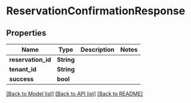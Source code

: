 # ReservationConfirmationResponse

## Properties

Name | Type | Description | Notes
------------ | ------------- | ------------- | -------------
**reservation_id** | **String** |  | 
**tenant_id** | **String** |  | 
**success** | **bool** |  | 

[[Back to Model list]](../README.md#documentation-for-models) [[Back to API list]](../README.md#documentation-for-api-endpoints) [[Back to README]](../README.md)


